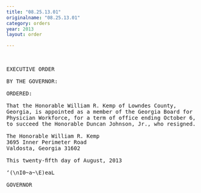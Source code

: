 ```yaml
---
title: "08.25.13.01"
originalname: "08.25.13.01"
category: orders
year: 2013
layout: order

---
```

<pre>
 

EXECUTIVE ORDER

BY THE GOVERNOR:

ORDERED:

That the Honorable William R. Kemp of Lowndes County,
Georgia, is appointed as a member of the Georgia Board for
Physician Workforce, for a term of office ending October 6, 2016,
to succeed the Honorable Duncan Johnson, Jr., who resigned.

The Honorable William R. Kemp
3695 Inner Perimeter Road
Valdosta, Georgia 31602

This twenty-ﬁfth day of August, 2013

‘(\nI0~a~\E)eaL

GOVERNOR

</pre>
